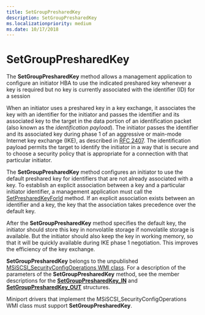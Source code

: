 ```yaml
---
title: SetGroupPresharedKey
description: SetGroupPresharedKey
ms.localizationpriority: medium
ms.date: 10/17/2018
---
```


# SetGroupPresharedKey


The **SetGroupPresharedKey** method allows a management application to configure an initiator HBA to use the indicated preshared key whenever a key is required but no key is currently associated with the identifier (ID) for a session

When an initiator uses a preshared key in a key exchange, it associates the key with an identifier for the initiator and passes the identifier and its associated key to the target in the data portion of an identification packet (also known as the *identification payload*). The initiator passes the identifier and its associated key during phase 1 of an aggressive or main-mode Internet key exchange (IKE), as described in [RFC 2407](https://go.microsoft.com/fwlink/p/?linkid=64840). The identification payload permits the target to identify the initiator in a way that is secure and to choose a security policy that is appropriate for a connection with that particular initiator.

The **SetGroupPresharedKey** method configures an initiator to use the default preshared key for identifiers that are not already associated with a key. To establish an explicit association between a key and a particular initiator identifier, a management application must call the [SetPresharedKeyForId](setpresharedkeyforid.md) method. If an explicit association exists between an identifier and a key, the key that the association takes precedence over the default key.

After the **SetGroupPresharedKey** method specifies the default key, the initiator should store this key in nonvolatile storage if nonvolatile storage is available. But the initiator should also keep the key in working memory, so that it will be quickly available during IKE phase 1 negotiation. This improves the efficiency of the key exchange.

**SetGroupPresharedKey** belongs to the unpublished [MSiSCSI\_SecurityConfigOperations WMI class](msiscsi-securityconfigoperations-wmi-class.md). For a description of the parameters of the **SetGroupPresharedKey** method, see the member descriptions for the [**SetGroupPresharedKey\_IN**](/windows-hardware/drivers/ddi/iscsiop/ns-iscsiop-_setgrouppresharedkey_in) and [**SetGroupPresharedKey\_OUT**](/windows-hardware/drivers/ddi/iscsiop/ns-iscsiop-_setgrouppresharedkey_out) structures.

Miniport drivers that implement the MSiSCSI\_SecurityConfigOperations WMI class must support **SetGroupPresharedKey**.

 


